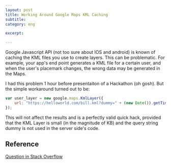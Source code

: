 ```yaml
---
layout: post
title: Working Around Google Maps KML Caching
subtitle: 
category: eng

excerpt: 

---
```


Google Javascript API (not too sure about IOS and android) is known of caching the KML files you use to create layers. This can be problematic. For example, your app's end point generates a KML file for a certain user, and when the user's placemark changes, the wrong data may be generated in the Maps.

I had this problem 1 hour before presentaiton of a Hackathon (oh gosh). But the simple workaround turned out to be:

```javascript
var user_layer = new google.maps.KmlLayer({
    url: "https://helloworld.com/bill.kml?dummy=" + (new Date()).getTime()
});
```

This will not affect the results and is a perfectly valid quick hack, provided that the KML Layer is small (in the magnitude of KB) and the query string dummy is not used in the server side's code.

## Reference

<a href="http://stackoverflow.com/a/12178927/3927334">Question in Stack Overflow</a>
